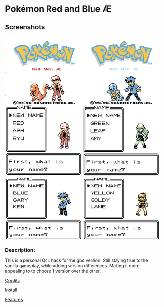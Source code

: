 # Pokémon Red and Blue Æ

## Screenshots
![Intro](/docs/title.png)

### Description:
This is a personal QoL hack for the gbc version.
Still staying true to the vanilla gameplay, while adding version differences.
Making it more appealing to to choose 1 version over the other.


[Credits](/docs/Credits.md)

[Install](/docs/Install.md)

[Features](/docs/Features.md)